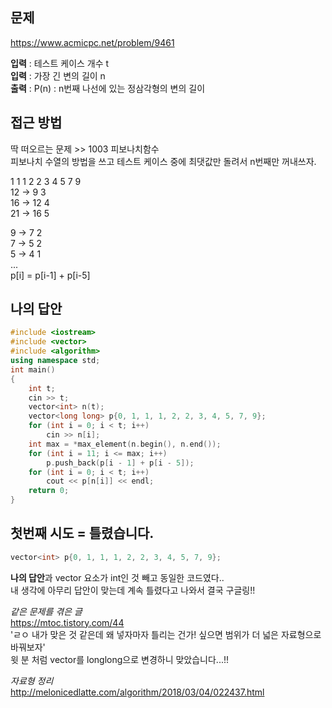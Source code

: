 ## 문제
https://www.acmicpc.net/problem/9461

**입력** : 테스트 케이스 개수 t  
**입력** : 가장 긴 변의 길이 n  
**출력** : P(n) : n번째 나선에 있는 정삼각형의 변의 길이

## 접근 방법
딱 떠오르는 문제 >> 1003 피보나치함수  
피보나치 수열의 방법을 쓰고 테스트 케이스 중에 최댓값만 돌려서 n번째만 꺼내쓰자.  

1 1 1 2 2 3 4 5 7 9  
12 -> 9 3  
16 -> 12 4  
21 -> 16 5  

9 -> 7 2  
7 -> 5 2   
5 -> 4 1  
...  
p[i] = p[i-1] + p[i-5]  

## 나의 답안
```c++
#include <iostream>
#include <vector>
#include <algorithm>
using namespace std;
int main()
{
	int t;
	cin >> t;
	vector<int> n(t);
	vector<long long> p{0, 1, 1, 1, 2, 2, 3, 4, 5, 7, 9};
	for (int i = 0; i < t; i++)
		cin >> n[i];
	int max = *max_element(n.begin(), n.end());
	for (int i = 11; i <= max; i++)
		p.push_back(p[i - 1] + p[i - 5]);
	for (int i = 0; i < t; i++)
		cout << p[n[i]] << endl;
	return 0;
}
```

## 첫번째 시도 = 틀렸습니다.
```c++
vector<int> p{0, 1, 1, 1, 2, 2, 3, 4, 5, 7, 9};
```

**나의 답안**과 vector 요소가 int인 것 빼고 동일한 코드였다..  
내 생각에 아무리 답안이 맞는데 계속 틀렸다고 나와서 결국 구글링!!  

*같은 문제를 겪은 글*  
https://mtoc.tistory.com/44  
'ㄹㅇ 내가 맞은 것 같은데 왜 넣자마자 틀리는 건가! 싶으면 범위가 더 넓은 자료형으로 바꿔보자'  
윗 분 처럼 vector를 longlong으로 변경하니 맞았습니다...!!

*자료형 정리*  
http://melonicedlatte.com/algorithm/2018/03/04/022437.html
